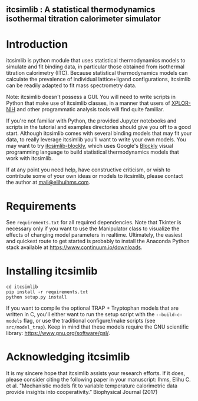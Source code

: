
## itcsimlib : A statistical thermodynamics isothermal titration calorimeter simulator

# Introduction

itcsimlib is python module that uses statistical thermodynamics models to simulate and fit binding data, in particular those obtained from isothermal titration calorimetry (ITC). Because statistical thermodynamics models can calculate the prevalence of individual lattice+ligand configurations, itcsimlib can be readily adapted to fit mass spectrometry data.

Note: itcsimlib doesn't possess a GUI. You will need to write scripts in Python that make use of itcsimlib classes, in a manner that users of [XPLOR-NIH](https://nmr.cit.nih.gov/xplor-nih/) and other programmatic analysis tools will find quite familiar. 

If you're not familiar with Python, the provided Jupyter notebooks and scripts in the tutorial and examples directories should give you off to a good start. Although itcsimlib comes with several binding models that may fit your data, to really leverage itcsimlib you'll want to write your own models. You may want to try [itcsimlib-blockly](https://github.com/elihuihms/itcsimlib-blockly), which uses Google's [Blockly](https://developers.google.com/blockly/) visual programming language to build statistical thermodynamics models that work with itcsimlib.

If at any point you need help, have constructive criticism, or wish to contribute some of your own ideas or models to itcsimlib, please contact the author at mail@elihuihms.com.

# Requirements

See `requirements.txt` for all required dependencies. Note that Tkinter is necessary only if you want to use the Manipulator class to visualize the effects of changing model parameters in realtime. Ultimately, the easiest and quickest route to get started is probably to install the Anaconda Python stack available at https://www.continuum.io/downloads.

# Installing itcsimlib

```
cd itcsimlib
pip install -r requirements.txt
python setup.py install
```

If you want to compile the optional TRAP + Tryptophan models that are written in C, you'll either want to run the setup script with the `--build-c-models` flag, or use the traditional configure/make scripts (see `src/model_trap`). Keep in mind that these models require the GNU scientific library: https://www.gnu.org/software/gsl/.

# Acknowledging itcsimlib

It is my sincere hope that itcsimlib assists your research efforts. If it does, please consider citing the following paper in your manuscript: Ihms, Elihu C. et al. "Mechanistic models fit to variable temperature calorimetric data provide insights into cooperativity.” Biophysical Journal (2017)
